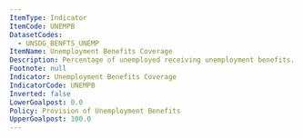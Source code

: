 ```yaml
---
ItemType: Indicator
ItemCode: UNEMPB
DatasetCodes:
  - UNSDG_BENFTS_UNEMP
ItemName: Unemployment Benefits Coverage
Description: Percentage of unemployed receiving unemployment benefits.
Footnote: null
Indicator: Unemployment Benefits Coverage
IndicatorCode: UNEMPB
Inverted: false
LowerGoalpost: 0.0
Policy: Provision of Unemployment Benefits
UpperGoalpost: 100.0
---
```


